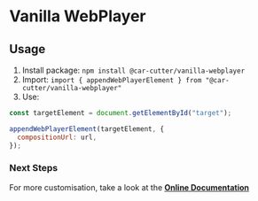 # Vanilla WebPlayer

## Usage

1. Install package: `npm install @car-cutter/vanilla-webplayer`
2. Import: `import { appendWebPlayerElement } from "@car-cutter/vanilla-webplayer"`
3. Use:

```js
const targetElement = document.getElementById("target");

appendWebPlayerElement(targetElement, {
  compositionUrl: url,
});
```

### Next Steps

For more customisation, take a look at the **[Online Documentation](https://carcutter.github.io/cars-webplayer-js/)**

